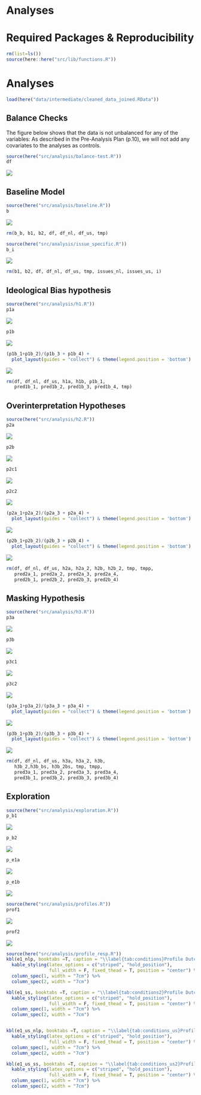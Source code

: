 Analyses
================

# Required Packages & Reproducibility

``` r
rm(list=ls())
source(here::here("src/lib/functions.R"))
```

# Analyses

``` r
load(here("data/intermediate/cleaned_data_joined.RData"))
```

## Balance Checks

The figure below shows that the data is not unbalanced for any of the
variables: As described in the Pre-Analysis Plan (p.10), we will not add
any covariates to the analyses as controls.

``` r
source(here("src/analysis/balance-test.R"))
df
```

<img src="../../report/figures/balance-checks-1.png" style="display: block; margin: auto;" />

## Baseline Model

``` r
source(here("src/analysis/baseline.R"))
b
```

<img src="../../report/figures/baseline-1.png" style="display: block; margin: auto;" />

``` r
rm(b_b, b1, b2, df, df_nl, df_us, tmp)
```

``` r
source(here("src/analysis/issue_specific.R"))
b_i
```

<img src="../../report/figures/issues-1.png" style="display: block; margin: auto;" />

``` r
rm(b1, b2, df, df_nl, df_us, tmp, issues_nl, issues_us, i)
```

## Ideological Bias hypothesis

``` r
source(here("src/analysis/h1.R"))
p1a
```

<img src="../../report/figures/h1-1.png" style="display: block; margin: auto;" />

``` r
p1b
```

<img src="../../report/figures/h1-2.png" style="display: block; margin: auto;" />

``` r
(p1b_1+p1b_2)/(p1b_3 + p1b_4) + 
  plot_layout(guides = "collect") & theme(legend.position = 'bottom')
```

<img src="../../report/figures/h1-3.png" style="display: block; margin: auto;" />

``` r
rm(df, df_nl, df_us, h1a, h1b, p1b_1, 
   pred1b_1, pred1b_2, pred1b_3, pred1b_4, tmp)
```

## Overinterpretation Hypotheses

``` r
source(here("src/analysis/h2.R"))
p2a
```

<img src="../../report/figures/h2-1.png" style="display: block; margin: auto;" />

``` r
p2b
```

<img src="../../report/figures/h2-2.png" style="display: block; margin: auto;" />

``` r
p2c1
```

<img src="../../report/figures/h2-3.png" style="display: block; margin: auto;" />

``` r
p2c2
```

<img src="../../report/figures/h2-4.png" style="display: block; margin: auto;" />

``` r
(p2a_1+p2a_2)/(p2a_3 + p2a_4) + 
  plot_layout(guides = "collect") & theme(legend.position = 'bottom')
```

<img src="../../report/figures/h2-5.png" style="display: block; margin: auto;" />

``` r
(p2b_1+p2b_2)/(p2b_3 + p2b_4) + 
  plot_layout(guides = "collect") & theme(legend.position = 'bottom')
```

<img src="../../report/figures/h2-6.png" style="display: block; margin: auto;" />

``` r
rm(df, df_nl, df_us, h2a, h2a_2, h2b, h2b_2, tmp, tmpp,
   pred2a_1, pred2a_2, pred2a_3, pred2a_4, 
   pred2b_1, pred2b_2, pred2b_3, pred2b_4)
```

## Masking Hypothesis

``` r
source(here("src/analysis/h3.R"))
p3a
```

<img src="../../report/figures/h3-1.png" style="display: block; margin: auto;" />

``` r
p3b
```

<img src="../../report/figures/h3-2.png" style="display: block; margin: auto;" />

``` r
p3c1
```

<img src="../../report/figures/h3-3.png" style="display: block; margin: auto;" />

``` r
p3c2
```

<img src="../../report/figures/h3-4.png" style="display: block; margin: auto;" />

``` r
(p3a_1+p3a_2)/(p3a_3 + p3a_4) + 
  plot_layout(guides = "collect") & theme(legend.position = 'bottom')
```

<img src="../../report/figures/h3-5.png" style="display: block; margin: auto;" />

``` r
(p3b_1+p3b_2)/(p3b_3 + p3b_4) + 
  plot_layout(guides = "collect") & theme(legend.position = 'bottom')
```

<img src="../../report/figures/h3-6.png" style="display: block; margin: auto;" />

``` r
rm(df, df_nl, df_us, h3a, h3a_2, h3b, 
   h3b_2,h3b_bs, h3b_2bs, tmp, tmpp,
   pred3a_1, pred3a_2, pred3a_3, pred3a_4, 
   pred3b_1, pred3b_2, pred3b_3, pred3b_4)
```

## Exploration

``` r
source(here("src/analysis/exploration.R"))
p_b1
```

<img src="../../report/figures/exploration-1.png" style="display: block; margin: auto;" />

``` r
p_b2
```

<img src="../../report/figures/exploration-2.png" style="display: block; margin: auto;" />

``` r
p_e1a
```

<img src="../../report/figures/exploration-3.png" style="display: block; margin: auto;" />

``` r
p_e1b
```

<img src="../../report/figures/exploration-4.png" style="display: block; margin: auto;" />

``` r
source(here("src/analysis/profiles.R"))
prof1 
```

<img src="../../report/figures/explore-profiles-1.png" style="display: block; margin: auto;" />

``` r
prof2
```

<img src="../../report/figures/explore-profiles-2.png" style="display: block; margin: auto;" />

``` r
source(here("src/analysis/profile_resp.R"))
kbl(e1_nlp, booktabs =T, caption = "\\label{tab:conditions}Profile Dutch Stance Annotators") %>%
  kable_styling(latex_options = c("striped", "hold_position"),
                full_width = F, fixed_thead = T, position = "center") %>%
  column_spec(1, width = "7cm") %>%
  column_spec(2, width = "7cm")

kbl(e1_ss, booktabs =T, caption = "\\label{tab:conditions2}Profile Dutch Stance Annotators") %>%
  kable_styling(latex_options = c("striped", "hold_position"),
                full_width = F, fixed_thead = T, position = "center") %>%
  column_spec(1, width = "7cm") %>%
  column_spec(2, width = "7cm")


kbl(e1_us_nlp, booktabs =T, caption = "\\label{tab:conditions_us}Profile American Stance Annotators") %>%
  kable_styling(latex_options = c("striped", "hold_position"),
                full_width = F, fixed_thead = T, position = "center") %>%
  column_spec(1, width = "7cm") %>%
  column_spec(2, width = "7cm")

kbl(e1_us_ss, booktabs =T, caption = "\\label{tab:conditions_us2}Profile American Stance Annotators") %>%
  kable_styling(latex_options = c("striped", "hold_position"),
                full_width = F, fixed_thead = T, position = "center") %>%
  column_spec(1, width = "7cm") %>%
  column_spec(2, width = "7cm")
```

